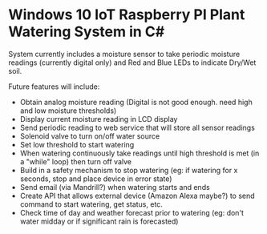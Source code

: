 # Windows 10 IoT Raspberry PI Plant Watering System in C#

System currently includes a moisture sensor to take periodic moisture readings (currently digital only) and Red and Blue LEDs to indicate Dry/Wet soil.

Future features will include:
- Obtain analog moisture reading (Digital is not good enough. need high and low moisture thresholds)
- Display current moisture reading in LCD display
- Send periodic reading to web service that will store all sensor readings
- Solenoid valve to turn on/off water source
- Set low threshold to start watering
- When watering continuously take readings until high threshold is met (in a "while" loop) then turn off valve
- Build in a safety mechanism to stop watering (eg: if watering for x seconds, stop and place device in error state)
- Send email (via Mandrill?) when watering starts and ends
- Create API that allows external device (Amazon Alexa maybe?) to send command to start watering, get status, etc.
- Check time of day and weather forecast prior to watering (eg: don't water midday or if significant rain is forecasted)
